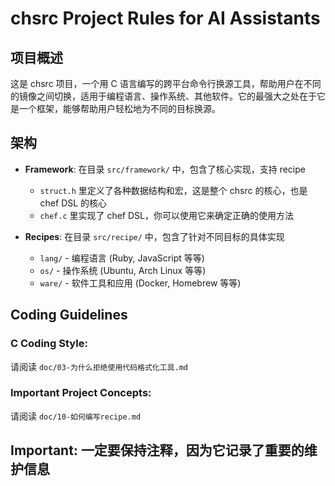 # chsrc Project Rules for AI Assistants

## 项目概述

这是 chsrc 项目，一个用 C 语言编写的跨平台命令行换源工具，帮助用户在不同的镜像之间切换，适用于编程语言、操作系统、其他软件。它的最强大之处在于它是一个框架，能够帮助用户轻松地为不同的目标换源。


## 架构

- **Framework**: 在目录 `src/framework/` 中，包含了核心实现，支持 recipe

  - `struct.h` 里定义了各种数据结构和宏，这是整个 chsrc 的核心，也是 chef DSL 的核心
  - `chef.c` 里实现了 chef DSL，你可以使用它来确定正确的使用方法

- **Recipes**: 在目录 `src/recipe/` 中，包含了针对不同目标的具体实现

  - `lang/` - 编程语言 (Ruby, JavaScript 等等)
  - `os/`   - 操作系统 (Ubuntu, Arch Linux 等等)
  - `ware/` - 软件工具和应用 (Docker, Homebrew 等等)


## Coding Guidelines

### C Coding Style:

请阅读 `doc/03-为什么拒绝使用代码格式化工具.md`

### Important Project Concepts:

请阅读 `doc/10-如何编写recipe.md`

## Important: 一定要保持注释，因为它记录了重要的维护信息
